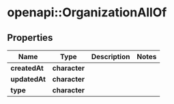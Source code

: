 # openapi::OrganizationAllOf


## Properties
Name | Type | Description | Notes
------------ | ------------- | ------------- | -------------
**createdAt** | **character** |  | 
**updatedAt** | **character** |  | 
**type** | **character** |  | 


